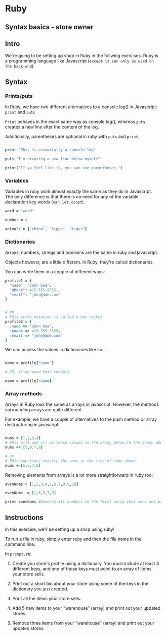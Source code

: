 # Ruby

## Syntax basics - store owner

## Intro
We're going to be setting up shop in Ruby in the follwing exercises. Ruby is a programming language like Javascript (`except it can only be used on the back-end`).


## Syntax

### Prints/puts
In Ruby, we have two different alternatives to a console.log() in Javascript: `print` and `puts`

`Print` behaves in the exact same way as console.log(), whereas `puts` creates a new line after the content of the log. 

Additionally, parentheses are optional in ruby with `puts` and `print`.

```ruby

print "This is essentially a console.log"

puts "I'm creating a new line below myself"

print("If ya feel like it, you can use parentheses.")
```

### Variables
Variables in ruby work almost exactly the same as they do in Javascript. The only difference is that there is no need for any of the variable declaration key words (`var`, `let`, `const`). 

```ruby
word = "word"

number = 8

animals = ["rhino", "hippo", "tiger"]
```

### Dictionaries
Arrays, numbers, strings and booleans are the same in ruby and javascript.

Objects however, are a little different. In Ruby, they're called dictionaries.

You can write them in a couple of different ways:

```ruby
profile1 = {
  "name": "John Doe",
  "phone": 415-555-5555,
  "email": "john@doe.com"
}


# OR
# This arrow notation is called a has rocket
profile2 = {
  :name => "John Doe",
  :phone => 415-555-5555,
  :email => "john@doe.com"
}
```

We can access the values in dictionaries like so:

```ruby

name = profile["name"]

# OR, if we used hash rockets

name = profile[:name]
```


### Array methods
Arrays in Ruby look the same as arrays in javascript. However, the methods surrounding arrays are quite different.

For example, we have a couple of alternatives to the push method or array destructuring in javascript:

```ruby

nums = [1,2,3,4]
# This will add all of these values in the array below to the array above.
nums << [5,6,7,8]

# Or
# This functions exactly the same as the line of code above
nums +=[5,6,7,8]

```

Removing elements from arrays is a lot more straightforward in ruby too:

```ruby
evenNums = [1,2,3,4,5,6,7,8,9,10]

evenNums -= [1,3,5,7,9]

print evenNums #Returns all numbers in the first array that were not present in the second
```


## Instructions
In this exercise, we'll be setting up a shop using ruby!

To run a file in ruby, simply enter ruby and then the file name in the command line.

In `prompt.rb`: 

1. Create you store's profile using a dictionary. You must include at least 4 different keys, and one of those keys must point to an array of items your store sells.

2. Print out a short bio about your store using some of the keys in the dictionary you just created.

3. Print all the items your store sells.

4. Add 5 new items to your "warehouse" (array) and print out your updated stores.

5. Remove three items from your "warehouse" (array) and print out your updated stores.

